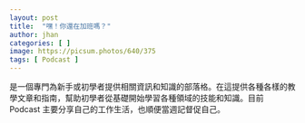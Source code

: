 ```yaml
---
layout: post
title:  "嘿！你還在加班嗎？"
author: jhan
categories: [ ]
image: https://picsum.photos/640/375
tags: [ Podcast ]
---
```


是一個專門為新手或初學者提供相關資訊和知識的部落格。在這提供各種各樣的教學文章和指南，幫助初學者從基礎開始學習各種領域的技能和知識。目前 Podcast 主要分享自己的工作生活，也順便當週記督促自己。
